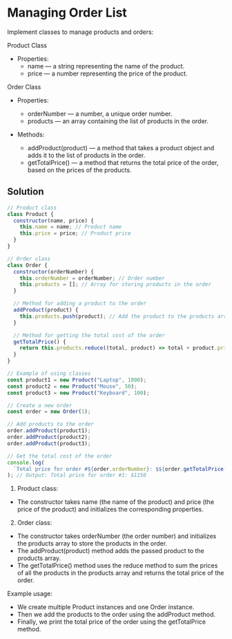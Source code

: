 # Managing Order List

Implement classes to manage products and orders:

Product Class

- Properties:
  - name — a string representing the name of the product.
  - price — a number representing the price of the product.

Order Class

- Properties:

  - orderNumber — a number, a unique order number.
  - products — an array containing the list of products in the order.

- Methods:
  - addProduct(product) — a method that takes a product object and
    adds it to the list of products in the order.
  - getTotalPrice() — a method that returns the total price of the order, based on the prices of the products.

## Solution

```js
// Product class
class Product {
  constructor(name, price) {
    this.name = name; // Product name
    this.price = price; // Product price
  }
}

// Order class
class Order {
  constructor(orderNumber) {
    this.orderNumber = orderNumber; // Order number
    this.products = []; // Array for storing products in the order
  }

  // Method for adding a product to the order
  addProduct(product) {
    this.products.push(product); // Add the product to the products array
  }

  // Method for getting the total cost of the order
  getTotalPrice() {
    return this.products.reduce((total, product) => total + product.price, 0); // Sum up the prices of all products
  }
}

// Example of using classes
const product1 = new Product("Laptop", 1000);
const product2 = new Product("Mouse", 50);
const product3 = new Product("Keyboard", 100);

// Create a new order
const order = new Order(1);

// Add products to the order
order.addProduct(product1);
order.addProduct(product2);
order.addProduct(product3);

// Get the total cost of the order
console.log(
  `Total price for order #${order.orderNumber}: $${order.getTotalPrice()}`
); // Output: Total price for order #1: $1150
```

1. Product class:

- The constructor takes name (the name of the product) and price (the price of the product) and initializes the corresponding properties.

2. Order class:

- The constructor takes orderNumber (the order number) and initializes the products array to store the products in the order.
- The addProduct(product) method adds the passed product to the products array.
- The getTotalPrice() method uses the reduce method to sum the prices of all the products in the products array and returns the total price of the order.

Example usage:

- We create multiple Product instances and one Order instance.
- Then we add the products to the order using the addProduct method.
- Finally, we print the total price of the order using the getTotalPrice method.
